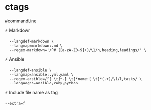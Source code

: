 # ctags

#commandLine

⚡ Markdown

```
  --langdef=markdown \
  --langmap=markdown:.md \
  --regex-markdown='/^# ([a-zA-Z0-9]+)/\1/h,heading,headings/' \
```

⚡ Ansible

```
  --langdef=ansible \
  --langmap=ansible:.yml.yaml \
  --regex-ansible=/^[ \t]*-[ \t]*name:[ \t]*(.+)/\1/k,tasks/ \
  --languages=ansible,ruby,python
```

⚡ Include file name as tag

```
--extra=f
```

